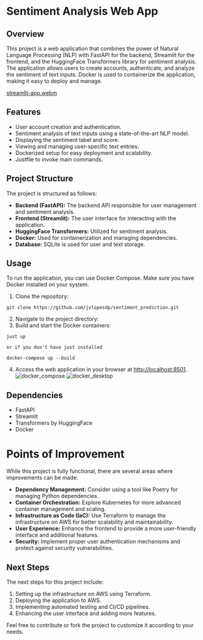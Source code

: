 # Sentiment Analysis Web App

## Overview

This project is a web application that combines the power of Natural Language Processing (NLP) with FastAPI for the backend, Streamlit for the frontend, and the HuggingFace Transformers library for sentiment analysis. The application allows users to create accounts, authenticate, and analyze the sentiment of text inputs. Docker is used to containerize the application, making it easy to deploy and manage.

[streamlit-app.webm](https://github.com/jvlopesdp/sentiment_prediction/assets/92488476/5ea3cf97-b791-4a97-af50-42083af45e3b)

## Features

- User account creation and authentication.
- Sentiment analysis of text inputs using a state-of-the-art NLP model.
- Displaying the sentiment label and score.
- Viewing and managing user-specific text entries.
- Dockerized setup for easy deployment and scalability.
- Justfile to invoke main commands.

## Project Structure

The project is structured as follows:

- **Backend (FastAPI):** The backend API responsible for user management and sentiment analysis.
- **Frontend (Streamlit):** The user interface for interacting with the application.
- **HuggingFace Transformers:** Utilized for sentiment analysis.
- **Docker:** Used for containerization and managing dependencies.
- **Database:** SQLite is used for user and text storage.

## Usage

To run the application, you can use Docker Compose. Make sure you have Docker installed on your system.

1. Clone the repository:
```
git clone https://github.com/jvlopesdp/sentiment_prediction.git
```

2. Navigate to the project directory:
3. Build and start the Docker containers:
```
just up

or if you don't have just installed

docker-compose up --build
```
4. Access the web application in your browser at [http://localhost:8501](http://localhost:8501).
![docker_compose](https://github.com/jvlopesdp/sentiment_prediction/assets/92488476/a5f587ed-db60-486b-aac5-52ee15471a02)
![docker_desktop](https://github.com/jvlopesdp/sentiment_prediction/assets/92488476/07d7c2a7-a8e7-48fe-bf28-24fd7822d878)

## Dependencies

- FastAPI
- Streamlit
- Transformers by HuggingFace
- Docker

# Points of Improvement

While this project is fully functional, there are several areas where improvements can be made:

- **Dependency Management:** Consider using a tool like Poetry for managing Python dependencies.
- **Container Orchestration:** Explore Kubernetes for more advanced container management and scaling.
- **Infrastructure as Code (IaC):** Use Terraform to manage the infrastructure on AWS for better scalability and maintainability.
- **User Experience:** Enhance the frontend to provide a more user-friendly interface and additional features.
- **Security:** Implement proper user authentication mechanisms and protect against security vulnerabilities.

## Next Steps

The next steps for this project include:

1. Setting up the infrastructure on AWS using Terraform.
2. Deploying the application to AWS.
3. Implementing automated testing and CI/CD pipelines.
4. Enhancing the user interface and adding more features.

Feel free to contribute or fork the project to customize it according to your needs.
